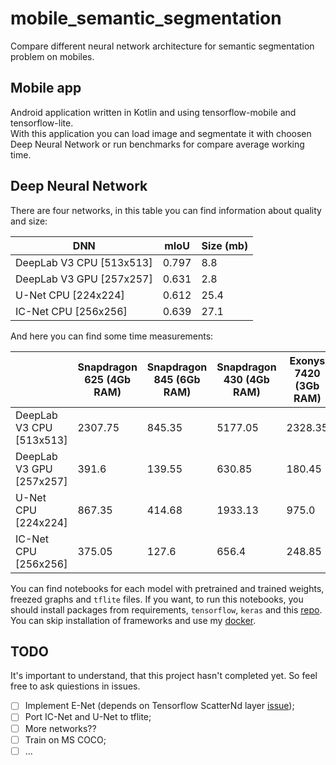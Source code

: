 # mobile_semantic_segmentation
Compare different neural network architecture for semantic segmentation problem on mobiles.

## Mobile app
Android application written in Kotlin and using tensorflow-mobile and tensorflow-lite.  
With this application you can load image and segmentate it with choosen Deep Neural Network or run benchmarks for compare average working time.

## Deep Neural Network
There are four networks, in this table you can find information about quality and size:

| DNN                      | mIoU  | Size (mb) |
|--------------------------|-------|-----------|
| DeepLab V3 CPU [513x513] | 0.797 | 8.8       |
| DeepLab V3 GPU [257x257] | 0.631 | 2.8       |
| U-Net CPU [224x224]      | 0.612 | 25.4      |
| IC-Net CPU [256x256]     | 0.639 | 27.1      |

And here you can find some time measurements:

|                          | Snapdragon 625 (4Gb RAM) | Snapdragon 845 (6Gb RAM) | Snapdragon 430 (4Gb RAM) | Exonys 7420 (3Gb RAM) |
|--------------------------|--------------------------|--------------------------|--------------------------|-----------------------|
| DeepLab V3 CPU [513x513] | 2307.75                  | 845.35                   | 5177.05                  | 2328.35               |
| DeepLab V3 GPU [257x257] | 391.6                    | 139.55                   | 630.85                   | 180.45                |
| U-Net CPU [224x224]      | 867.35                   | 414.68                   | 1933.13                  | 975.0                 |
| IC-Net CPU [256x256]     | 375.05                   | 127.6                    | 656.4                    | 248.85                |

You can find notebooks for each model with pretrained and trained weights, freezed graphs and `tflite` files. If you want, to run this notebooks, you should install packages from requirements, `tensorflow`, `keras` and this [repo](https://github.com/divamgupta/image-segmentation-keras). You can skip installation of frameworks and use my [docker](https://github.com/SpirinEgor/docker.jupyter).

## TODO
It's important to understand, that this project hasn't completed yet. So feel free to ask quiestions in issues.

- [ ] Implement E-Net (depends on Tensorflow ScatterNd layer [issue](https://github.com/tensorflow/tensorflow/issues/21526));
- [ ] Port IC-Net and U-Net to tflite;
- [ ] More networks??
- [ ] Train on MS COCO;
- [ ] ...
